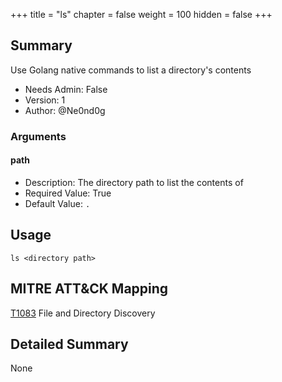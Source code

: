 +++
title = "ls"
chapter = false
weight = 100
hidden = false
+++

## Summary

Use Golang native commands to list a directory's contents

- Needs Admin: False  
- Version: 1  
- Author: @Ne0nd0g

### Arguments

#### path

- Description: The directory path to list the contents of
- Required Value: True
- Default Value: `.`

## Usage

```
ls <directory path>
```

## MITRE ATT&CK Mapping

[T1083](https://attack.mitre.org/techniques/T1083/) File and Directory Discovery 

## Detailed Summary

None
